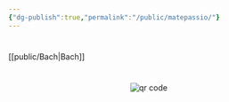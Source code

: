 ```yaml
---
{"dg-publish":true,"permalink":"/public/matepassio/"}
---
```


#
[[public/Bach\|Bach]]



#
<p style="text-align: center;"><img src="https://chart.googleapis.com/chart?cht=qr&chl=https://notes.andrasdenes.com/matepassio&chs=180x180&choe=UTF-8&chld=L|2" alt="qr code"></p>

